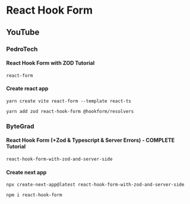 # React Hook Form


## YouTube

### PedroTech

#### React Hook Form with ZOD Tutorial
`react-form`

#### Create react app

`yarn create vite react-form --template react-ts`

`yarn add zod react-hook-form @hookform/resolvers`

### ByteGrad

#### React Hook Form (+Zod & Typescript & Server Errors) - COMPLETE Tutorial
`react-hook-form-with-zod-and-server-side`

#### Create next app

`npx create-next-app@latest react-hook-form-with-zod-and-server-side`

`npm i react-hook-form`